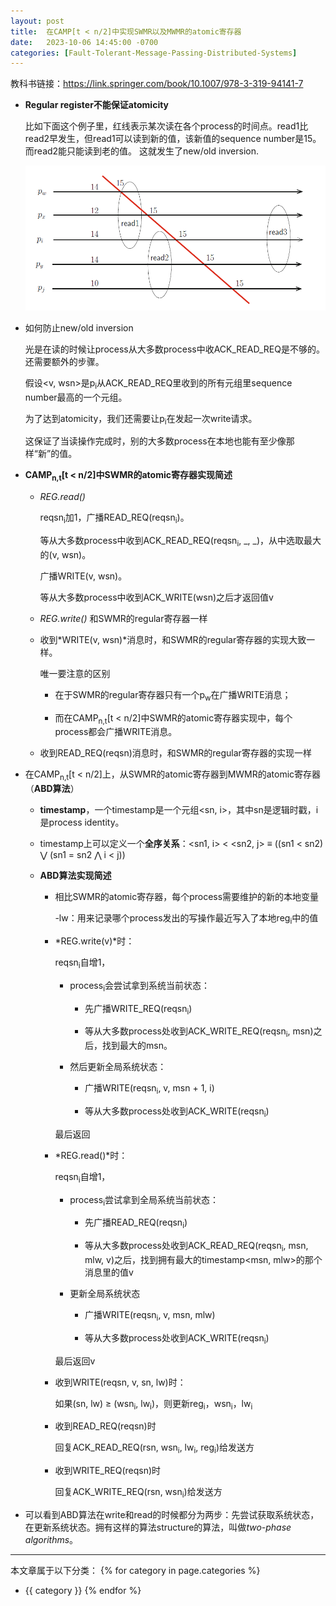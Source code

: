 ```yaml
---
layout: post
title:  在CAMP[t < n/2]中实现SWMR以及MWMR的atomic寄存器
date:   2023-10-06 14:45:00 -0700
categories: [Fault-Tolerant-Message-Passing-Distributed-Systems]
---
```


教科书链接：<https://link.springer.com/book/10.1007/978-3-319-94141-7>

- **Regular register不能保证atomicity**

    比如下面这个例子里，红线表示某次读在各个process的时间点。read1比read2早发生，但read1可以读到新的值，该新值的sequence number是15。而read2能只能读到老的值。
    这就发生了new/old inversion.

    ![例子](/assets/images/regularity_not_atomicity.png)

- 如何防止new/old inversion

    光是在读的时候让process从大多数process中收ACK_READ_REQ是不够的。还需要额外的步骤。

    假设<v, wsn>是p<sub>i</sub>从ACK_READ_REQ里收到的所有元组里sequence number最高的一个元组。
    
    为了达到atomicity，我们还需要让p<sub>i</sub>在发起一次write请求。

    这保证了当读操作完成时，别的大多数process在本地也能有至少像那样“新”的值。

- **CAMP<sub>n,t</sub>[t &lt; n/2]中SWMR的atomic寄存器实现简述**

    - *REG.read()*

        reqsn<sub>i</sub>加1，广播READ_REQ(reqsn<sub>i</sub>)。

        等从大多数process中收到ACK_READ_REQ(reqsn<sub>i</sub>, _, _)，从中选取最大的(v, wsn)。

        广播WRITE(v, wsn)。

        等从大多数process中收到ACK_WRITE(wsn)之后才返回值v

    - *REG.write()* 和SWMR的regular寄存器一样

    - 收到*WRITE(v, wsn)*消息时，和SWMR的regular寄存器的实现大致一样。
    
        唯一要注意的区别
        
        - 在于SWMR的regular寄存器只有一个p<sub>w</sub>在广播WRITE消息；
        
        - 而在CAMP<sub>n,t</sub>[t &lt; n/2]中SWMR的atomic寄存器实现中，每个process都会广播WRITE消息。

    - 收到READ_REQ(reqsn)消息时，和SWMR的regular寄存器的实现一样


- 在CAMP<sub>n,t</sub>[t &lt; n/2]上，从SWMR的atomic寄存器到MWMR的atomic寄存器 （**ABD算法**）

    - **timestamp**，一个timestamp是一个元组<sn, i>，其中sn是逻辑时戳，i是process identity。

    - timestamp上可以定义一个**全序关系**：<sn1, i> &lt; <sn2, j> &equiv; ((sn1 &lt; sn2) &#x22C1; (sn1 = sn2 &#x22C0; i &lt; j))

    - **ABD算法实现简述**
    
        - 相比SWMR的atomic寄存器，每个process需要维护的新的本地变量

            -lw：用来记录哪个process发出的写操作最近写入了本地reg<sub>i</sub>中的值

        - *REG.write(v)*时：

            reqsn<sub>i</sub>自增1，
            
            - process<sub>i</sub>会尝试拿到系统当前状态：

                - 先广播WRITE_REQ(reqsn<sub>i</sub>)
                
                - 等从大多数process处收到ACK_WRITE_REQ(reqsn<sub>i</sub>, msn)之后，找到最大的msn。

            - 然后更新全局系统状态：
                
                - 广播WRITE(reqsn<sub>i</sub>, v, msn + 1, i)

                - 等从大多数process处收到ACK_WRITE(reqsn<sub>i</sub>)

            最后返回

        - *REG.read()*时：

            reqsn<sub>i</sub>自增1，

            - process<sub>i</sub>尝试拿到全局系统当前状态：

                - 先广播READ_REQ(reqsn<sub>i</sub>)

                - 等从大多数process处收到ACK_READ_REQ(reqsn<sub>i</sub>, msn, mlw, v)之后，找到拥有最大的timestamp<msn, mlw>的那个消息里的值v

            - 更新全局系统状态

                - 广播WRITE(reqsn<sub>i</sub>, v, msn, mlw)

                - 等从大多数process处收到ACK_WRITE(reqsn<sub>i</sub>)

            最后返回v

        - 收到WRITE(reqsn, v, sn, lw)时：

            如果(sn, lw) &ge; (wsn<sub>i</sub>, lw<sub>i</sub>)，则更新reg<sub>i</sub>，wsn<sub>i</sub>，lw<sub>i</sub>

        - 收到READ_REQ(reqsn)时

            回复ACK_READ_REQ(rsn, wsn<sub>i</sub>, lw<sub>i</sub>, reg<sub>i</sub>)给发送方

        - 收到WRITE_REQ(reqsn)时

            回复ACK_WRITE_REQ(rsn, wsn<sub>i</sub>)给发送方

- 可以看到ABD算法在write和read的时候都分为两步：先尝试获取系统状态，在更新系统状态。拥有这样的算法structure的算法，叫做*two-phase algorithms*。

---
本文章属于以下分类：
{% for category in page.categories %}
- {{ category }}
{% endfor %}